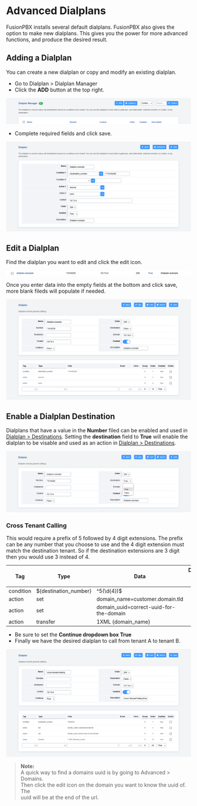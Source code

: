 # Advanced Dialplans

FusionPBX installs several default dialplans. FusionPBX also gives the
option to make new dialplans. This gives you the power for more advanced
functions, and produce the desired result.

## Adding a Dialplan

You can create a new dialplan or copy and modify an existing dialplan.

-   Go to Dialplan \> Dialplan Manager
-   Click the **ADD** button at the top right.

![image](../_static/images/dialplan/fusionpbx_dialplan_advanced1.png)

-   Complete required fields and click save.

![image](../_static/images/dialplan/fusionpbx_dialplan_advanced2.png)

## Edit a Dialplan

Find the dialplan you want to edit and click the edit icon.

![image](../_static/images/dialplan/fusionpbx_dialplan_advanced3.png)

Once you enter data into the empty fields at the bottom and click save,
more blank fileds will populate if needed.

![image](../_static/images/dialplan/fusionpbx_dialplan_advanced4.png)

## Enable a Dialplan Destination

Dialplans that have a value in the **Number** filed can be enabled and
used in [Dialplan \> Destinations](../dialplan/destinations.html).
Setting the **destination** field to **True** will enable the dialplan
to be visable and used as an action in [Dialplan \>
Destinations](../dialplan/destinations.html).

![image](../_static/images/dialplan/fusionpbx_dialplan_advanced5.png)

### Cross Tenant Calling

This would require a prefix of 5 followed by 4 digit extensions. The
prefix can be any number that you choose to use and the 4 digit
extension must match the destination tenant. So if the destination
extensions are 3 digit then you would use 3 instead of 4.

| Tag       | Type                  | Data                                | Dialplan Detail Break | Break | Inline | Group | Order |
|-----------|-----------------------|-------------------------------------|-----------------------|-------|--------|-------|-------|
| condition | ${destination_number} | ^5(\d{4})$                         |                       |       |        |       | 5     |
| action    | set                   | domain_name=customer.domain.tld     |                       |       | True   |       | 10    |
| action    | set                   | domain_uuid=correct-uuid-for-the-domain |                   |       | True   |       | 15    |
| action    | transfer              | 1XML {domain_name}                  |                       |       |        |       | 20    |

-   Be sure to set the **Continue dropdown box True**
-   Finally we have the desired dialplan to call from tenant A to tenant
    B.

![image](../_static/images/dialplan/fusionpbx_custom_dialplan.png)

>**Note:**   
>A quick way to find a domains uuid is by going to Advanced \> Domains.   
>Then click the edit icon on the domain you want to know the uuid of. The   
>uuid will be at the end of the url.

